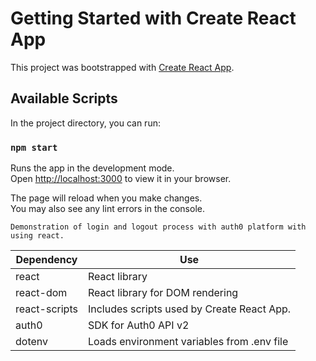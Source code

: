 # Getting Started with Create React App

This project was bootstrapped with [Create React App](https://github.com/facebook/create-react-app).

## Available Scripts

In the project directory, you can run:

### `npm start`

Runs the app in the development mode.\
Open [http://localhost:3000](http://localhost:3000) to view it in your browser.

The page will reload when you make changes.\
You may also see any lint errors in the console.

`Demonstration of login and logout process with auth0 platform with using react.`

| **Dependency**   | **Use**                                              |
| ---------------- | ---------------------------------------------------- |
| react            | React library                                        |
| react-dom        | React library for DOM rendering                      |
| react-scripts    | Includes scripts used by Create React App.           |
| auth0            | SDK for Auth0 API v2                                 |
| dotenv           | Loads environment variables from .env file           |
